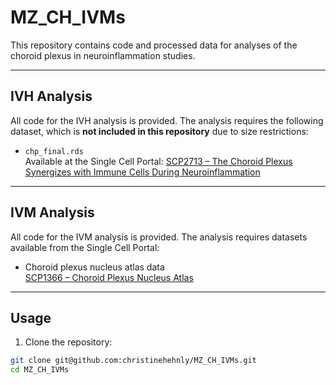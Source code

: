 # MZ_CH_IVMs

This repository contains code and processed data for analyses of the choroid plexus in neuroinflammation studies.  

---

## IVH Analysis

All code for the IVH analysis is provided. The analysis requires the following dataset, which is **not included in this repository** due to size restrictions:  

- `chp_final.rds`  
  Available at the Single Cell Portal: [SCP2713 – The Choroid Plexus Synergizes with Immune Cells During Neuroinflammation](https://singlecell.broadinstitute.org/single_cell/study/SCP2713/the-choroid-plexus-synergizes-with-immune-cells-during-neuroinflammation-single-cell-transcriptomics-of-the-choroid-plexus)

---

## IVM Analysis

All code for the IVM analysis is provided. The analysis requires datasets available from the Single Cell Portal:  

- Choroid plexus nucleus atlas data  
  [SCP1366 – Choroid Plexus Nucleus Atlas](https://singlecell.broadinstitute.org/single_cell/study/SCP1366/choroid-plexus-nucleus-atlas)

---

## Usage

1. Clone the repository:
```bash
git clone git@github.com:christinehehnly/MZ_CH_IVMs.git
cd MZ_CH_IVMs
